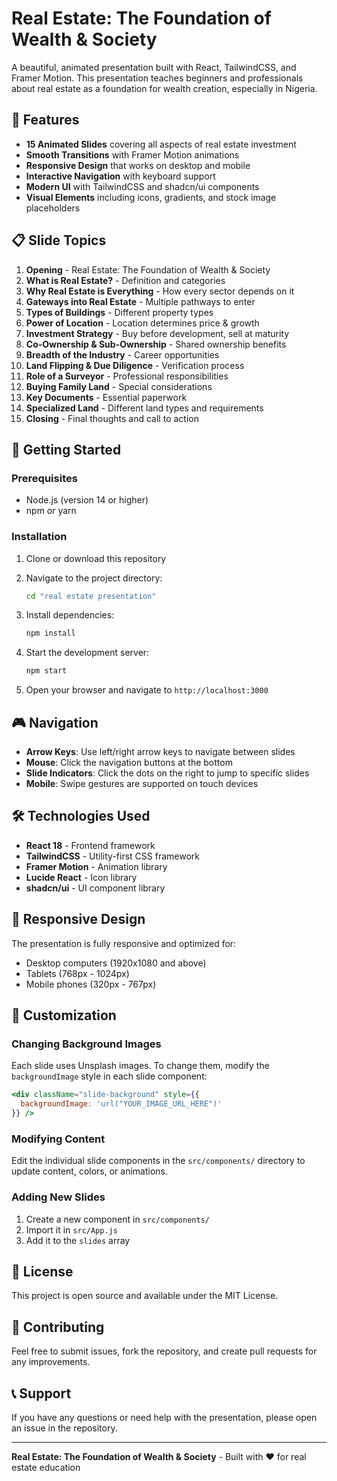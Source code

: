 # Real Estate: The Foundation of Wealth & Society

A beautiful, animated presentation built with React, TailwindCSS, and Framer Motion. This presentation teaches beginners and professionals about real estate as a foundation for wealth creation, especially in Nigeria.

## 🎯 Features

- **15 Animated Slides** covering all aspects of real estate investment
- **Smooth Transitions** with Framer Motion animations
- **Responsive Design** that works on desktop and mobile
- **Interactive Navigation** with keyboard support
- **Modern UI** with TailwindCSS and shadcn/ui components
- **Visual Elements** including icons, gradients, and stock image placeholders

## 📋 Slide Topics

1. **Opening** - Real Estate: The Foundation of Wealth & Society
2. **What is Real Estate?** - Definition and categories
3. **Why Real Estate is Everything** - How every sector depends on it
4. **Gateways into Real Estate** - Multiple pathways to enter
5. **Types of Buildings** - Different property types
6. **Power of Location** - Location determines price & growth
7. **Investment Strategy** - Buy before development, sell at maturity
8. **Co-Ownership & Sub-Ownership** - Shared ownership benefits
9. **Breadth of the Industry** - Career opportunities
10. **Land Flipping & Due Diligence** - Verification process
11. **Role of a Surveyor** - Professional responsibilities
12. **Buying Family Land** - Special considerations
13. **Key Documents** - Essential paperwork
14. **Specialized Land** - Different land types and requirements
15. **Closing** - Final thoughts and call to action

## 🚀 Getting Started

### Prerequisites

- Node.js (version 14 or higher)
- npm or yarn

### Installation

1. Clone or download this repository
2. Navigate to the project directory:
   ```bash
   cd "real estate presentation"
   ```

3. Install dependencies:
   ```bash
   npm install
   ```

4. Start the development server:
   ```bash
   npm start
   ```

5. Open your browser and navigate to `http://localhost:3000`

## 🎮 Navigation

- **Arrow Keys**: Use left/right arrow keys to navigate between slides
- **Mouse**: Click the navigation buttons at the bottom
- **Slide Indicators**: Click the dots on the right to jump to specific slides
- **Mobile**: Swipe gestures are supported on touch devices

## 🛠️ Technologies Used

- **React 18** - Frontend framework
- **TailwindCSS** - Utility-first CSS framework
- **Framer Motion** - Animation library
- **Lucide React** - Icon library
- **shadcn/ui** - UI component library

## 📱 Responsive Design

The presentation is fully responsive and optimized for:
- Desktop computers (1920x1080 and above)
- Tablets (768px - 1024px)
- Mobile phones (320px - 767px)

## 🎨 Customization

### Changing Background Images

Each slide uses Unsplash images. To change them, modify the `backgroundImage` style in each slide component:

```jsx
<div className="slide-background" style={{
  backgroundImage: 'url("YOUR_IMAGE_URL_HERE")'
}} />
```

### Modifying Content

Edit the individual slide components in the `src/components/` directory to update content, colors, or animations.

### Adding New Slides

1. Create a new component in `src/components/`
2. Import it in `src/App.js`
3. Add it to the `slides` array

## 📄 License

This project is open source and available under the MIT License.

## 🤝 Contributing

Feel free to submit issues, fork the repository, and create pull requests for any improvements.

## 📞 Support

If you have any questions or need help with the presentation, please open an issue in the repository.

---

**Real Estate: The Foundation of Wealth & Society** - Built with ❤️ for real estate education
